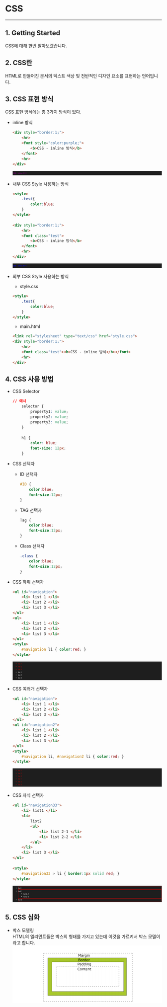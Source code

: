# CSS
* * *      
## **1. Getting Started**
CSS에 대해 한번 알아보겠습니다.   

## **2. CSS란**
HTML로 만들어진 문서의 텍스트 색상 및 전반적인 디자인 요소를 표현하는 언어입니다.


## **3. CSS 표현 방식**
CSS 표현 방식에는 총 3가지 방식이 있다. 

- inline 방식
    ``` html
    <div style="border:1;">
        <hr>
        <font style="color:purple;">
            <b>CSS - inline 방식</b>
        </font>
        <hr>
    </div>
    ```
    ![ex_screenshot](./assets//css_purple.png)

- 내부 CSS Style 사용하는 방식
    ``` html
    <style>
        .test{
            color:blue;
        }
    </style>

    <div style="border:1;">
        <hr>
        <font class="test">
            <b>CSS - inline 방식</b>
        </font>
        <hr>
    </div>
    ```
    ![ex_screenshot](./assets//css_blue.png)


- 외부 CSS Style 사용하는 방식
    - style.css
    ``` html
    <style>
        .test{
            color:blue;
        }
    </style>
    ```

    - main.html
    ``` html
    <link rel="stylesheet" type="text/css" href="style.css">
    <div style="border:1;">
        <hr>
        <font class="test"><b>CSS - inline 방식</b></font>
        <hr>
    </div>
    ```

## **4. CSS 사용 방법**
- CSS Selector
    ``` css
    // 예시
        selector {
            property1: value;
            property2: value;
            property3: value;
        }
    
        h1 {
            color: blue;
            font-size: 12px;
        }
    ```

- CSS 선택자
    - ID 선택자
        ``` css
        #ID {
            color:blue;
            font-size:12px;
        }
        ```
    - TAG 선택자
        ``` css
        Tag {
            color:blue;
            font-size:12px;
        }
        ```
    - Class 선택자
        ``` css
        .class {
            color:blue;
            font-size:12px;
        }
        ```

- CSS 하위 선택자
    ``` html
    <ul id="navigation">
        <li> list 1 </li>
        <li> list 2 </li>
        <li> list 3 </li>
    </ul>
    <ul>
        <li> list 1 </li>
        <li> list 2 </li>
        <li> list 3 </li>
    </ul>
    <style>
        #navigation li { color:red; }
    </style>
    ```
    ![ex_screenshot](./assets//css_list_1.png)

- CSS 여러개 선택자
    ``` html
    <ul id="navigation">
        <li> list 1 </li>
        <li> list 2 </li>
        <li> list 3 </li>
    </ul>
    <ul id="navigation2">
        <li> list 1 </li>
        <li> list 2 </li>
        <li> list 3 </li>
    </ul>
    <style>
        #navigation li, #navigation2 li { color:red; }
    </style>
    ```
    ![ex_screenshot](./assets//css_list_2.png)


- CSS 자식 선택자
    ``` html
    <ul id="navigation33">
        <li> list1 </li>
        <li> 
            list2
            <ul>
                <li> list 2-1 </li>
                <li> list 2-2 </li>
            </ul>
        </li>
        <li> list 3 </li>
    </ul>

    <style>
        #navigation33 > li { border:1px solid red; }
    </style>
    ```
    ![ex_screenshot](./assets//css_list_3.png)


## **5. CSS 심화**
- 박스 모델링   
HTML의 엘리먼트들은 박스의 형태를 가지고 있는데 이것을 가르켜서 박스 모델이라고 합니다.
![ex_screenshot](./assets//box_model.png)


